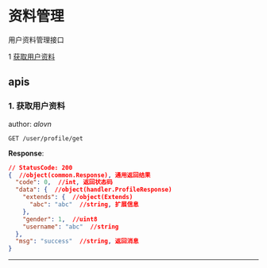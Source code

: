 # 资料管理

用户资料管理接口

1 [获取用户资料](#1-获取用户资料)

## apis

### 1. 获取用户资料

author: _alovn_

```text
GET /user/profile/get
```

__Response__:

```json
// StatusCode: 200 
{  //object(common.Response), 通用返回结果
  "code": 0,  //int, 返回状态码
  "data": {  //object(handler.ProfileResponse)
    "extends": {  //object(Extends)
      "abc": "abc"  //string, 扩展信息
    },
    "gender": 1,  //uint8
    "username": "abc"  //string
  },
  "msg": "success"  //string, 返回消息
}
```

---

